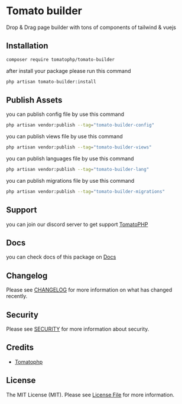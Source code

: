 # Tomato builder

Drop & Drag page builder with tons of components of tailwind & vuejs

## Installation

```bash
composer require tomatophp/tomato-builder
```
after install your package please run this command

```bash
php artisan tomato-builder:install
```

## Publish Assets

you can publish config file by use this command

```bash
php artisan vendor:publish --tag="tomato-builder-config"
```

you can publish views file by use this command

```bash
php artisan vendor:publish --tag="tomato-builder-views"
```

you can publish languages file by use this command

```bash
php artisan vendor:publish --tag="tomato-builder-lang"
```

you can publish migrations file by use this command

```bash
php artisan vendor:publish --tag="tomato-builder-migrations"
```

## Support

you can join our discord server to get support [TomatoPHP](https://discord.gg/Xqmt35Uh)

## Docs

you can check docs of this package on [Docs](https://docs.tomatophp.com/plugins/laravel-package-generator)

## Changelog

Please see [CHANGELOG](CHANGELOG.md) for more information on what has changed recently.

## Security

Please see [SECURITY](SECURITY.md) for more information about security.

## Credits

- [Tomatophp](mailto:info@3x1.io)

## License

The MIT License (MIT). Please see [License File](LICENSE.md) for more information.
